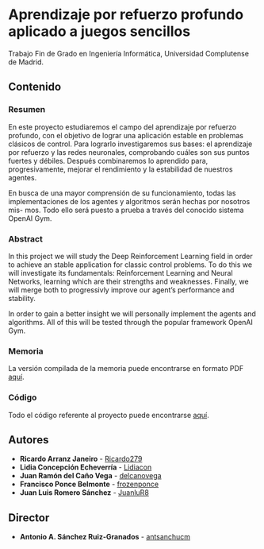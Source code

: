 # Aprendizaje por refuerzo profundo aplicado a juegos sencillos

Trabajo Fin de Grado en Ingeniería Informática, Universidad Complutense de Madrid.

## Contenido

### Resumen

En este proyecto estudiaremos el campo del aprendizaje por refuerzo profundo, con el objetivo de lograr una aplicación estable en problemas clásicos de control. Para lograrlo investigaremos sus bases: el aprendizaje por refuerzo y las redes neuronales, comprobando cuáles son sus puntos fuertes y débiles. Después combinaremos lo aprendido para, progresivamente, mejorar el rendimiento y la estabilidad de nuestros agentes.

En busca de una mayor comprensión de su funcionamiento, todas las implementaciones de los agentes y algoritmos serán hechas por nosotros mis- mos. Todo ello será puesto a prueba a través del conocido sistema OpenAI Gym.

### Abstract

In this project we will study the Deep Reinforcement Learning field in order to achieve an stable application for classic control problems. To do this we will investigate its fundamentals: Reinforcement Learning and Neural Networks, learning which are their strengths and weaknesses. Finally, we will merge both to progressivly improve our agent’s performance and stability.

In order to gain a better insight we will personally implement the agents and algorithms. All of this will be tested through the popular framework OpenAI Gym.

### Memoria

La versión compilada de la memoria puede encontrarse en formato PDF [aquí](Memoria.pdf).

### Código

Todo el código referente al proyecto puede encontrarse [aquí](https://github.com/delcanovega/TFG-DRL).

## Autores

* **Ricardo Arranz Janeiro** - [Ricardo279](https://github.com/Ricardo279)
* **Lidia Concepción Echeverría** - [Lidiacon](https://github.com/Lidiacon)
* **Juan Ramón del Caño Vega** - [delcanovega](https://github.com/delcanovega)
* **Francisco Ponce Belmonte** - [frozenponce](https://github.com/frozenponce)
* **Juan Luis Romero Sánchez** - [JuanluR8](https://github.com/JuanluR8)

## Director

* **Antonio A. Sánchez Ruiz-Granados** - [antsanchucm](https://github.com/antsanchucm)